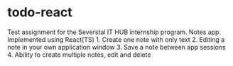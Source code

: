 # todo-react
Test assignment for the Severstal IT HUB internship program. Notes app. Implemented using React(TS) 1. Create one note with only text 2. Editing a note in your own application window 3. Save a note between app sessions 4. Ability to create multiple notes, edit and delete
